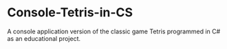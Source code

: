 # Console-Tetris-in-CS
A console application version of the classic game Tetris programmed in C# as an educational project.
